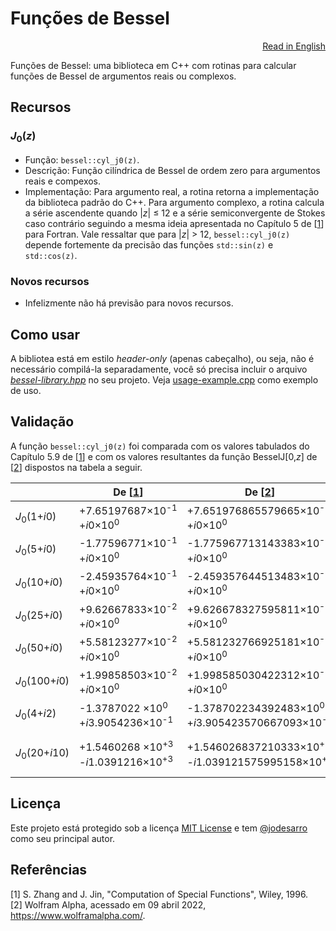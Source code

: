 # Funções de Bessel

<p align="right"><a href="README.md">Read in English</a></p>

Funções de Bessel: uma biblioteca em C++ com rotinas para calcular funções de Bessel de argumentos reais ou complexos.

## Recursos

### <nobr>*J*<sub>0</sub>(*z*)</nobr>
  - Função: `bessel::cyl_j0(z)`.
  - Descrição: Função cilíndrica de Bessel de ordem zero para argumentos reais e compexos.
  - Implementação: Para argumento real, a rotina retorna a implementação da biblioteca padrão do C++.
  Para argumento complexo, a rotina calcula a série ascendente quando <nobr>|*z*| ≤ 12</nobr> e a série semiconvergente de Stokes caso contrário seguindo a mesma ideia apresentada no Capítulo 5 de [[1](#referências)] para Fortran.
  Vale ressaltar que para <nobr>|*z*| > 12</nobr>, `bessel::cyl_j0(z)` depende fortemente da precisão das funções `std::sin(z)` e `std::cos(z)`.

### Novos recursos
  - Infelizmente não há previsão para novos recursos.

## Como usar

A bibliotea está em estilo *header-only* (apenas cabeçalho), ou seja, não é necessário compilá-la separadamente, você só precisa incluir o arquivo *<a href="bessel-library.hpp">bessel-library.hpp</a>* no seu projeto.
Veja <a href="usage-example.cpp">usage-example.cpp</a> como exemplo de uso.

## Validação

A função `bessel::cyl_j0(z)` foi comparada com os valores tabulados do Capítulo 5.9 de [[1](#referências)] e com os valores resultantes da função BesselJ[0,*z*] de [[2](#referências)] dispostos na tabela a seguir.

|                                      | De [[1](#referências)]                                      | De [[2](#referências)]                                                     | De `bessel::cyl_j0(z)`                                                            |
|--------------------------------------|-------------------------------------------------------------|----------------------------------------------------------------------------|-----------------------------------------------------------------------------------|
|<nobr>*J*<sub>0</sub>(1+*i*0)</nobr>  |+7.65197687×10<sup>-1</sup><br/>+*i*0×10<sup>0</sup>         |+7.651976865579665×10<sup>-1</sup><br/>+*i*0×10<sup>0</sup>                 |+7.65197686557966**6**×10<sup>-1</sup><br/>+*i*0×10<sup>0</sup>                    |
|<nobr>*J*<sub>0</sub>(5+*i*0)</nobr>  |-1.77596771×10<sup>-1</sup><br/>+*i*0×10<sup>0</sup>         |-1.775967713143383×10<sup>-1</sup><br/>+*i*0×10<sup>0</sup>                 |-1.77596771314338**4**×10<sup>-1</sup><br/>+*i*0×10<sup>0</sup>                    |
|<nobr>*J*<sub>0</sub>(10+*i*0)</nobr> |-2.45935764×10<sup>-1</sup><br/>+*i*0×10<sup>0</sup>         |-2.459357644513483×10<sup>-1</sup><br/>+*i*0×10<sup>0</sup>                 |-2.459357644513**713**×10<sup>-1</sup><br/>+*i*0×10<sup>0</sup>                    |
|<nobr>*J*<sub>0</sub>(25+*i*0)</nobr> |+9.62667833×10<sup>-2</sup><br/>+*i*0×10<sup>0</sup>         |+9.626678327595811×10<sup>-2</sup><br/>+*i*0×10<sup>0</sup>                 |+9.62667832759581**2**×10<sup>-2</sup><br/>+*i*0×10<sup>0</sup>                    |
|<nobr>*J*<sub>0</sub>(50+*i*0)</nobr> |+5.58123277×10<sup>-2</sup><br/>+*i*0×10<sup>0</sup>         |+5.581232766925181×10<sup>-2</sup><br/>+*i*0×10<sup>0</sup>                 |+5.581232766925181×10<sup>-2</sup><br/>+*i*0×10<sup>0</sup>                        |
|<nobr>*J*<sub>0</sub>(100+*i*0)</nobr>|+1.99858503×10<sup>-2</sup><br/>+*i*0×10<sup>0</sup>         |+1.998585030422312×10<sup>-2</sup><br/>+*i*0×10<sup>0</sup>                 |+1.99858503042231**1**×10<sup>-2</sup><br/>+*i*0×10<sup>0</sup>                    |
|<nobr>*J*<sub>0</sub>(4+*i*2)</nobr>  |-1.3787022 ×10<sup>0</sup> <br/>+*i*3.9054236×10<sup>-1</sup>|-1.378702234392483×10<sup>0</sup> <br/>+*i*3.905423570667093×10<sup>-1</sup>|-1.37870223439248**4**×10<sup>0</sup><br/>+*i*3.90542357066709**4**×10<sup>-1</sup>|
|<nobr>*J*<sub>0</sub>(20+*i*10)</nobr>|+1.5460268 ×10<sup>+3</sup><br/>-*i*1.0391216×10<sup>+3</sup>|+1.546026837210333×10<sup>+3</sup><br/>-*i*1.039121575995158×10<sup>+3</sup>|+1.546026837210333×10<sup>+3</sup><br/>-*i*1.039121575995158×10<sup>+3</sup>       |

## Licença

Este projeto está protegido sob a licença <a href="LICENSE">MIT License</a> e tem [@jodesarro]( https://github.com/jodesarro ) como seu principal autor.

## Referências
[1] S. Zhang and J. Jin, "Computation of Special Functions", Wiley, 1996.<br/>
[2] Wolfram Alpha, acessado em 09 abril 2022, <https://www.wolframalpha.com/>.
